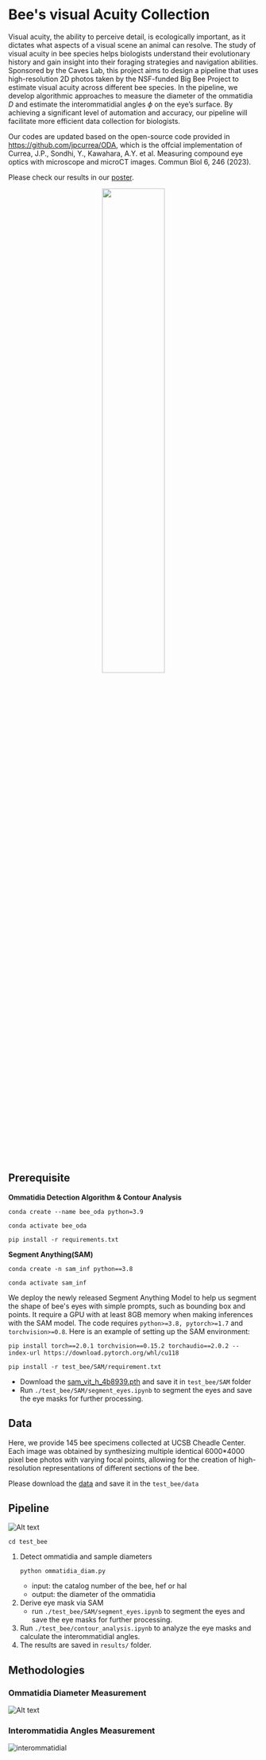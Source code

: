 # Bee's visual Acuity Collection

Visual acuity, the ability to perceive detail, is ecologically important, as it dictates what aspects of a visual scene an animal can resolve. The study of visual acuity in bee species helps biologists understand their evolutionary history and gain insight into their foraging strategies and navigation abilities. Sponsored by the Caves Lab, this project aims to design a pipeline that uses high-resolution 2D photos taken by the NSF-funded Big Bee Project to estimate visual acuity across different bee species. In the pipeline, we develop algorithmic approaches to measure the diameter of the ommatidia $D$ and estimate the interommatidial angles $\phi$ on the eyeʼs surface. By achieving a significant level of automation and accuracy, our pipeline will facilitate more efficient data collection for biologists.

Our codes are updated based on the open-source code provided in https://github.com/jpcurrea/ODA, which is the offcial implementation of Currea, J.P., Sondhi, Y., Kawahara, A.Y. et al. Measuring compound eye optics with microscope and microCT images. Commun Biol 6, 246 (2023).

Please check our results in our [poster](https://drive.google.com/file/d/1dHefRI1GciaKh3SUBYR7Q6dD6lm6rBu3/view?usp=sharing).

<div align="center">
  <img src="pics/visual_acuity.png" width="50%">
</div>


## Prerequisite  
__Ommatidia Detection Algorithm & Contour Analysis__

```
conda create --name bee_oda python=3.9
```
```
conda activate bee_oda
```
```
pip install -r requirements.txt
```


__Segment Anything(SAM)__

```
conda create -n sam_inf python==3.8
```
```
conda activate sam_inf
```

We deploy the newly released Segment Anything Model to help us segment the shape of bee's eyes with simple prompts, such as bounding box and points. It require a GPU with at least 8GB memory when making inferences with the SAM model. The code requires `python>=3.8, pytorch>=1.7` and `torchvision>=0.8`. Here is an example of setting up the SAM environment:

```
pip install torch==2.0.1 torchvision==0.15.2 torchaudio==2.0.2 --index-url https://download.pytorch.org/whl/cu118
```

```
pip install -r test_bee/SAM/requirement.txt
```


- Download the [sam_vit_h_4b8939.pth](https://github.com/facebookresearch/segment-anything#model-checkpoints) and save it in `test_bee/SAM` folder
- Run `./test_bee/SAM/segment_eyes.ipynb` to segment the eyes and save the eye masks for further processing.

## Data 

Here, we provide 145 bee specimens collected at UCSB Cheadle Center. Each image was obtained by synthesizing multiple identical 6000*4000 pixel bee photos with varying focal points, allowing for the creation of high-resolution representations of different sections of the bee.

Please download the [data](https://drive.google.com/drive/folders/1Z8RyyXIZXyFs5L62kqnhB2llLOla0NY2?usp=sharing) and save it in the `test_bee/data` 
## Pipeline 

![Alt text](pics/pipeline.png)

```
cd test_bee
```
1. Detect ommatidia and sample diameters 
   ```
   python ommatidia_diam.py
   ```
   - input: the catalog number of the bee, hef or hal
   - output: the diameter of the ommatidia
2. Derive eye mask via SAM
   - run `./test_bee/SAM/segment_eyes.ipynb` to segment the eyes and save the eye masks for further processing.
3. Run `./test_bee/contour_analysis.ipynb` to analyze the eye masks and calculate the interommatidial angles.
4. The results are saved in `results/` folder.




## Methodologies


### Ommatidia Diameter Measurement 

![Alt text](pics/oda.png)

<!-- ![Alt text](pics/c2edaca972a2caedffecf1a0a24e756.png) -->

### Interommatidia Angles Measurement 

![interommatidial](pics/contour_analysis.png)
